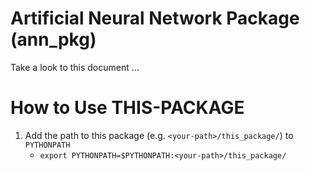 # Artificial Neural Network Package (ann_pkg)

Take a look to this document ...

# How to Use THIS-PACKAGE
1. Add the path to this package (e.g. `<your-path>/this_package/`) to `PYTHONPATH`
    - `export PYTHONPATH=$PYTHONPATH:<your-path>/this_package/`
